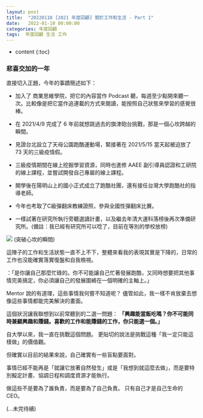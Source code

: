 ```yaml
---
layout: post
title:  "20220110 [2021 年度回顧] 關於工作和生活 - Part 1"
date:   2022-01-10 00:00:00
categories: 年度回顧
tags:  年度回顧 生活 工作
---
```



* content
{:toc}


### 悲喜交加的一年

直接切入正題，今年的事蹟簡述如下：

* 加入了 商業思維學院，把它的內容當作 Podcast 聽，每週至少點開來聽一次。比較像是把它當作追連載的方式來閱讀，能按照自己狀態來學習的感覺很棒。

* 在 2021/4/9 完成了 6 年前就想跳過去的旗津砲台挑戰，那是一個心坎跨越的瞬間。

* 見證台北設立了天母公園跑酷運動場，緊接著在 2021/5/15 當天起被迫放了 73 天的三級疫情假。

* 三級疫情期間在線上挖掘學習資源，同時也進修 AAEE 副引導員認證和工研院的線上課程，並嘗試開發自己專屬的線上課程。

* 開學後在陽明山上的國小正式成立了跑酷社團，還有接任台灣大學跑酷社的指導老師。

* 今年也考取了C級彈翻床教練證照，參與全國性彈翻床比賽。

* 一樣試著在研究所執行旁聽選讀計畫，以及繼去年清大運科落榜後再次準備研究所。(備註：我已經有研究所可以唸了，目前在等別的學校放榜)

![](https://i.imgur.com/ZzQiYQn.jpg)
(突破心坎的瞬間)


這陣子的工作和生活狀態一直不上不下，整體來看我的表現其實是下降的，日常的工作也沒能確實落實復盤和自我檢視。

：「是你讓自己那麼忙碌的。你不可能讓自己忙著發展跑酷，又同時想要把其他事情完美搞定，你必須讓自己的發展圍繞在一個明確的主軸上。」

Mentor 說的有道理，這些事情我何嘗不知道呢？
儘管如此，我一樣不肯放棄去想像這些事情都能完美解決的畫面。

這個狀況讓我聯想到以前常聽到的二選一問題：
**「興趣能當飯吃嗎？你不可能同時兼顧興趣和賺錢。喜歡的工作和能賺錢的工作，你只能選一個。」**

自大學以來，我一直在挑戰這個問題。
更貼切的說法是挑戰這種「我一定只能這樣做」的價值觀。

但確實以目前的結果來說，自己確實有一些盲點要面對。

事情已經不能再是「就讓它放著自然發生」或是「我想到就這麼去做」，而是要特別擬定計畫、協調日程和調度資源才能執行。

做這些不是要為了誰負責，而是要為了自己負責。
只有自己才是自己生命的 CEO。


(...未完待續)